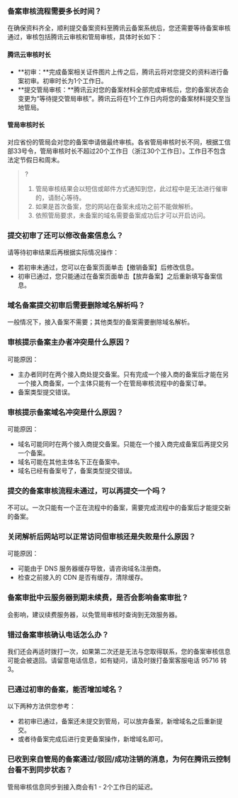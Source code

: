 ### 备案审核流程需要多长时间？

在确保资料齐全，顺利提交备案资料至腾讯云备案系统后，您还需要等待备案审核通过，审核包括腾讯云审核和管局审核，具体时长如下：

#### 腾讯云审核时长

- **初审：**完成备案相关证件图片上传之后，腾讯云将对您提交的资料进行备案初审。初审时长为1个工作日。
- **提交管局审核：**腾讯云对您的备案材料全部完成审核后，您的备案状态会变更为“等待提交管局审核”。腾讯云将在1个工作日内将您的备案材料提交至当地管局。 

#### 管局审核时长

对应省份的管局会对您的备案申请做最终审核。各省管局审核时长不同，根据工信部33号令，管局审核时长不超过20个工作日（浙江30个工作日）。工作日不包含法定节假日和周末。

>? 
> 1. 管局审核结果会以短信或邮件方式通知到您，此过程中是无法进行催审的，请耐心等待。
> 2. 如果是首次备案，您的网站在备案未成功之前不能做解析。
> 3. 依照管局要求，未备案的域名需要备案成功后才可以开启访问。


### 提交初审了还可以修改备案信息么？

请等待初审结果后再根据实际情况操作：
- 若初审未通过，您可以在备案页面单击【撤销备案】后修改信息。
- 初审已通过，您只能通过在备案页面单击【放弃备案】之后重新填写备案信息。 

### 域名备案提交初审后需要删除域名解析吗？

一般情况下，接入备案不需要；其他类型的备案需要删除域名解析。

### 审核提示备案主办者冲突是什么原因？

可能原因：
- 主办者同时在两个接入商处提交备案。只有完成一个接入商的备案后才能在另一个接入商备案，一个主体只能有一个在管局审核流程中的备案订单。
- 备案类型提交错误。

### 审核提示备案域名冲突是什么原因？

可能原因：
- 域名可能同时在两个接入商提交备案。只能在一个接入商完成备案后再提交另一个备案。
- 域名可能在其他主体名下正在备案中。
- 域名已经有备案号了，备案类型提交错误。

### 提交的备案审核流程未通过，可以再提交一个吗？

不可以。一次只能有一个正在流程中的备案，需要完成流程中的备案后才能提交新的备案。 

### 关闭解析后网站可以正常访问但审核还是失败是什么原因？

可能原因：
- 可能由于 DNS 服务器缓存导致，请咨询域名注册商。 
- 检查之前接入的 CDN 是否有缓存，清除缓存。 

### 备案审批中云服务器到期未续费，是否会影响备案审批？

会影响，建议续费服务器，以免管局审核时查询到无效服务器。 

### 错过备案审核确认电话怎么办？

我们还会再适时拨打一次，如果第二次还是无法与您取得联系，您的备案审核信息可能会被退回。请留意电话信息，如有疑问，请及时拨打备案客服电话 95716 转 3。 

### 已通过初审的备案，能否增加域名？

以下两种方法供您参考：
- 若初审已通过，备案还未提交到管局，可以放弃备案，新增域名之后重新提交。
- 或者待备案完成后进行变更备案操作，新增域名即可。 

### 已收到来自管局的备案通过/驳回/成功注销的消息，为何在腾讯云控制台看不到同步状态？

管局审核信息同步到接入商会有1 - 2个工作日的延迟。 
